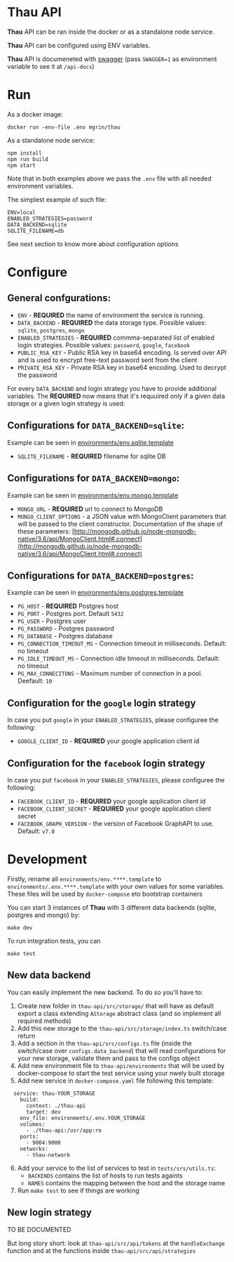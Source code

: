 # Thau API

**Thau** API can be ran inside the docker or as a standalone node service.

**Thau** API can be configured using ENV variables. 

**Thau** API is documeneted with [swagger](https://thau.quester-app.dev/api-docs) (pass `SWAGGER=1` as environment variable to see it at `/api-docs`)

# Run
As a docker image:
```
docker run -env-file .env mgrin/thau
```

As a standalone node service:
```
npm install
npm run build
npm start
```

Note that in both examples above we pass the `.env` file with all needed environment variables.

The simplest example of such file:
```
ENV=local
ENABLED_STRATEGIES=password
DATA_BACKEND=sqlite
SQLITE_FILENAME=db
```

See next section to know more about configuration options

# Configure

## General confgurations:
* `ENV` - **REQUIRED** the name of environment the service is running.
* `DATA_BACKEND` - **REQUIRED** the data storage type. Possible values: `sqlite`, `postgres`, `mongo`
* `ENABLED_STRATEGIES` - **REQUIRED** commma-separated list of enabled login strategies. Possible values: `password`, `google`, `facebook`
* `PUBLIC_RSA_KEY` - Public RSA key in base64 encoding. Is served over API and is used to encrypt free-text password sent from the client
* `PRIVATE_RSA_KEY` - Private RSA key in base64 encoding. Used to decrypt the password

For every `DATA_BACKEND` and login strategy you have to provide additional variables. The **REQUIRED** now means that it's requuired only if a given data storage or a given login strategy is used:

## Configurations for `DATA_BACKEND=sqlite`:
Example can be seen in [environments/env.sqlite.template](https://github.com/MGrin/thau/blob/master/environments/env.sqlite.template)

* `SQLITE_FILENAME` - **REQUIRED** filename for sqlite DB

## Configurations for `DATA_BACKEND=mongo`:
Example can be seen in [environments/env.mongo.template](https://github.com/MGrin/thau/blob/master/environments/env.mongo.template)

* `MONGO_URL` - **REQUIRED** url to connect to MongoDB
* `MONGO_CLIENT_OPTIONS` - a JSON value with MongoClient parameters that will be passed to the client constructor. Documentation of the shape of these parameters: [http://mongodb.github.io/node-mongodb-native/3.6/api/MongoClient.html#.connect](http://mongodb.github.io/node-mongodb-native/3.6/api/MongoClient.html#.connect)

## Configurations for `DATA_BACKEND=postgres`:
Example can be seen in [environments/env.postgres.template](https://github.com/MGrin/thau/blob/master/environments/env.postgres.template)

* `PG_HOST` - **REQUIRED** Postgres host
* `PG_PORT` - Postgres port. Default `5432`
* `PG_USER` - Postgres user
* `PG_PASSWORD` - Postgres password
* `PG_DATABASE` - Postgres database
* `PG_CONNECTION_TIMEOUT_MS` - Connection timeout in milliseconds. Default: no timeout
* `PG_IDLE_TIMEOUT_MS` - Connection idle timeout in milliseconds. Default: no timeout
* `PG_MAX_CONNECITONS` - Maximum number of connection in a pool. Deefault: `10`

## Configuration for the `google` login strategy
In case you put `google` in your `ENABLED_STRATEGIES`, please configuree the following:

* `GOOGLE_CLIENT_ID` - **REQUIRED** your google application client id

## Configuration for the `facebook` login strategy
In case you put `facebook` in your `ENABLED_STRATEGIES`, please configuree the following:

* `FACEBOOK_CLIENT_ID` - **REQUIRED** your google application client id
* `FACEBOOK_CLIENT_SECRET` - **REQUIRED** your google application client secret
* `FACEBOOK_GRAPH_VERSION` - the version of Facebook GraphAPI to use. Default: `v7.0`

# Development

Firstly, rename all `environments/env.****.template` to `environments/.env.****.template` with your own values for some variables. These files will be used by `docker-compose` eto bootstrap containers

You can start 3 instances of **Thau** with 3 different data backends (sqlite, postgres and mongo) by:
```
make dev
```

To run integration tests, you can
```
make test
```

## New data backend
You can easily implement the new backend. To do so you'll have to:
1. Create new folder in `thau-api/src/storage/` that will have as default export a class extending `AStorage` abstract class (and so implement all required methods)
2. Add this new storage to the `thau-api/src/storage/index.ts` switch/case return
3. Add a section in the `thau-api/src/configs.ts` file (inside the switch/case over `configs.data_backend`) that will read configurations for your new storage, validate them and pass to the configs object
4. Add new environment file to `thau-api/environments` that will be used by docker-compose to start the test service using your nwely built storage
5. Add new service in `docker-compose.yaml` file following this template:
```
  service: thau-YOUR_STORAGE
    build:
      context: ./thau-api
      target: dev
    env_file: environments/.env.YOUR_STORAGE
    volumes:
      - ./thau-api:/usr/app:ro
    ports:
      - 9004:9000
    networks:
      - thau-network
```
6. Add your service to the list of services to test in `tests/srs/utils.ts`:
    * `BACKENDS` contains the list of hosts to run tests againts
    * `NAMES` contains the mapping between the host and the storage name
7. Run `make test` to see if things are working

## New login strategy
TO BE DOCUMENTED

But long story short: look at `thau-api/src/api/tokens` at the `handleExchange` function and at the functions inside `thau-api/src/api/strategies`